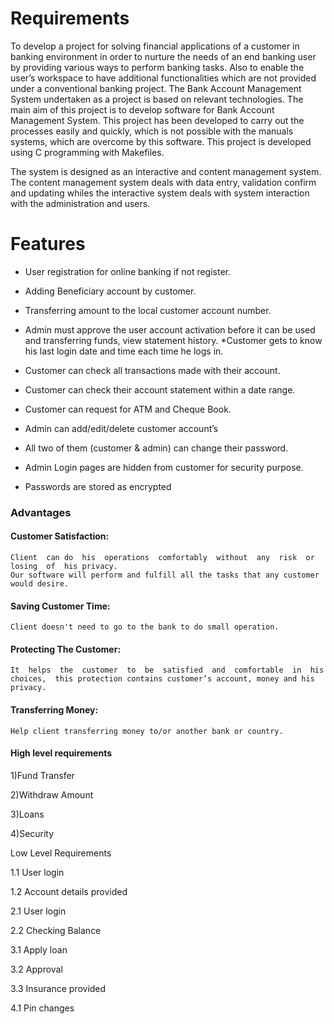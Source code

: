 # Requirements

To develop a project for solving financial applications of a customer in banking environment in order to nurture the needs of  an end banking user by providing various ways to perform banking tasks. Also to  enable  the  user’s  workspace  to  have  additional functionalities  which  are  not  provided under a conventional banking project.  The  Bank  Account  Management  System  undertaken  as  a  project  is  based  on  relevant technologies.  The  main  aim  of  this  project  is  to  develop  software  for  Bank  Account Management System. This project has been developed to carry out the processes easily and quickly,  which  is  not  possible  with  the  manuals  systems,  which  are  overcome  by  this software.  This  project  is  developed  using  C programming with Makefiles.

 The  system  is designed as an interactive and content management system. The content management system deals with data entry, validation confirm and updating whiles the interactive system deals with system interaction with the administration and users.
 
 # Features  
 
  - User registration for online banking if not register.
  
  - Adding Beneficiary account by customer.
  
  - Transferring amount to the local customer account number. 
  
  - Admin must approve the user account activation before it can be used and transferring funds, view statement history. *Customer gets to know his last login date and time each   time he logs in. 
  
  - Customer can check all transactions made with their account. 
  
  - Customer can check their account statement within a date range. 
  
  - Customer can request for ATM and Cheque Book. 
  
  - Admin can add/edit/delete customer account’s 
  
  - All two of them (customer & admin) can change their password. 
  
  - Admin Login pages are hidden from customer for security purpose. 
  
  - Passwords are stored as encrypted 
  
  ### Advantages
 
  #### Customer Satisfaction: 
 
    Client  can do  his  operations  comfortably  without  any  risk  or  losing  of  his privacy. 
    Our software will perform and fulfill all the tasks that any customer would desire. 
    
 #### Saving Customer Time:
 
    Client doesn't need to go to the bank to do small operation.
    
 #### Protecting The Customer:
 
    It  helps  the  customer  to  be  satisfied  and  comfortable  in  his  choices,  this protection contains customer’s account, money and his privacy. 
    
 #### Transferring Money:
 
    Help client transferring money to/or another bank or country.
    
#### High level requirements

 1)Fund Transfer
 
 2)Withdraw Amount
 
 3)Loans
 
 4)Security
 
 Low Level Requirements
 
 1.1 User login
 
 1.2 Account details provided
 
 2.1 User login
 
 2.2 Checking Balance
 
 3.1 Apply loan
 
 3.2 Approval
 
 3.3 Insurance provided
 
 4.1 Pin changes
 
 
